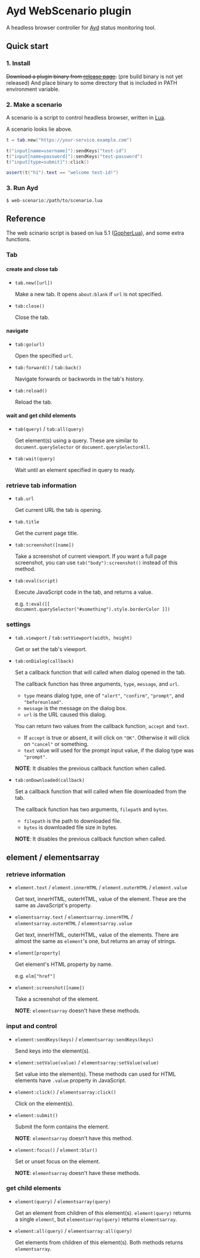 Ayd WebScenario plugin
======================

A headless browser controller for [Ayd](https://github.com/macrat/ayd) status monitoring tool.


## Quick start

### 1. Install

~~Download a plugin binary from [release page](https://github.com/macrat/ayd-web-scenario-plugin/releases).~~ (pre build binary is not yet released)
And place binary to some directory that is included in PATH environment variable.

### 2. Make a scenario

A scenario is a script to control headless browser, written in [Lua](https://www.lua.org/).

A scenario looks lie above.

``` lua
t = tab.new("https://your-service.example.com")

t("input[name=username]"):sendKeys("test-id")
t("input[name=password]"):sendKeys("test-password")
t("input[type=submit]"):click()

assert(t("h1").text == "welcome test-id!")
```

### 3. Run Ayd

``` shell
$ web-scenario:/path/to/scenario.lua
```


## Reference

The web scinario script is based on lua 5.1 ([GopherLua](https://github.com/yuin/gopher-lua)), and some extra functions.

### Tab

#### create and close tab

- `tab.new([url])`

  Make a new tab. It opens `about:blank` if `url` is not specified.

- `tab:close()`

  Close the tab.

#### navigate

- `tab:go(url)`

  Open the specified `url`.

- `tab:forward()` / `tab:back()`

  Navigate forwards or backwords in the tab's history.

- `tab:reload()`

  Reload the tab.

#### wait and get child elements

- `tab(query)` / `tab:all(query)`

  Get element(s) using a query. These are similar to `document.querySelector` or `document.querySelectorAll`.

- `tab:wait(query)`

  Wait until an element specified in query to ready.

### retrieve tab information

- `tab.url`

  Get current URL the tab is opening.

- `tab.title`

  Get the current page title.

- `tab:screenshot([name])`

  Take a screenshot of current viewport.
  If you want a full page screenshot, you can use `tab("body"):screenshot()` instead of this method.

- `tab:eval(script)`

  Execute JavaScript code in the tab, and returns a value.

  e.g. `t:eval([[ document.querySelector("#something").style.borderColor ]])`

### settings

- `tab.viewport` / `tab:setViewport(width, height)`

  Get or set the tab's viewport.

- `tab:onDialog(callback)`

  Set a callback function that will called when dialog opened in the tab.

  The callback function has three arguments, `type`, `message`, and `url`.
  * `type` means dialog type, one of `"alert"`, `"confirm"`, `"prompt"`, and `"beforeunload"`.
  * `message` is the message on the dialog box.
  * `url` is the URL caused this dialog.

  You can return two values from the callback function, `accept` and `text`.
  * If `accept` is true or absent, it will click on `"OK"`. Otherwise it will click on `"cancel"` or something.
  * `text` value will used for the prompt input value, if the dialog type was `"prompt"`.

  __NOTE__: It disables the previous callback function when called.

- `tab:onDownloaded(callback)`

  Set a callback function that will called when file downloaded from the tab.

  The callback function has two arguments, `filepath` and `bytes`.
  * `filepath` is the path to downloaded file.
  * `bytes` is downloaded file size in bytes.

  __NOTE__: It disables the previous callback function when called.


## element / elementsarray

### retrieve information

- `element.text` / `element.innerHTML` / `element.outerHTML` / `element.value`

  Get text, innerHTML, outerHTML, value of the element.
  These are the same as JavaScript's property.

- `elementsarray.text` / `elementsarray.innerHTML` / `elementsarray.outerHTML` / `elementsarray.value`

  Get text, innerHTML, outerHTML, value of the elements.
  There are almost the same as `element`'s one, but returns an array of strings.

- `element[property]`

  Get element's HTML property by name.

  e.g. `elm["href"]`

- `element:screenshot([name])`

  Take a screenshot of the element.

  __NOTE__: `elementsarray` doesn't have these methods.

### input and control

- `element:sendKeys(keys)` / `elementsarray:sendKeys(keys)`

  Send keys into the element(s).

- `element:setValue(value)` / `elementsarray:setValue(value)`

  Set value into the element(s).
  These methods can used for HTML elements have `.value` property in JavaScript.

- `element:click()` / `elementsarray:click()`

  Click on the element(s).

- `element:submit()`

  Submit the form contains the element.

  __NOTE__: `elementsarray` doesn't have this method.

- `element:focus()` / `element:blur()`

  Set or unset focus on the element.

  __NOTE__: `elementsarray` doesn't have these methods.

### get child elements

- `element(query)` / `elementsarray(query)`

  Get an element from children of this element(s).
  `element(query)` returns a single `element`, but `elementsarray(query)` returns `elementsarray`.

- `element:all(query)` / `elementsarray:all(query)`

  Get elements from children of this element(s).
  Both methods returns `elementsarray`.
